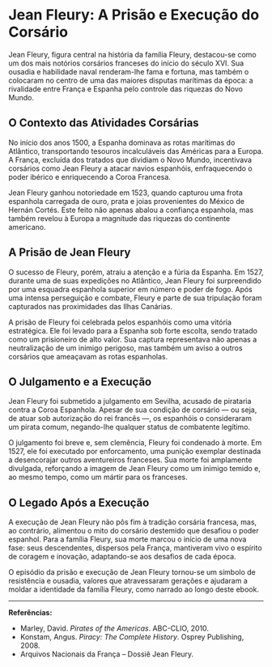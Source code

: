 # Jean Fleury: A Prisão e Execução do Corsário

Jean Fleury, figura central na história da família Fleury, destacou-se como um dos mais notórios corsários franceses do início do século XVI. Sua ousadia e habilidade naval renderam-lhe fama e fortuna, mas também o colocaram no centro de uma das maiores disputas marítimas da época: a rivalidade entre França e Espanha pelo controle das riquezas do Novo Mundo.

## O Contexto das Atividades Corsárias

No início dos anos 1500, a Espanha dominava as rotas marítimas do Atlântico, transportando tesouros incalculáveis das Américas para a Europa. A França, excluída dos tratados que dividiam o Novo Mundo, incentivava corsários como Jean Fleury a atacar navios espanhóis, enfraquecendo o poder ibérico e enriquecendo a Coroa Francesa.

Jean Fleury ganhou notoriedade em 1523, quando capturou uma frota espanhola carregada de ouro, prata e joias provenientes do México de Hernán Cortés. Este feito não apenas abalou a confiança espanhola, mas também revelou à Europa a magnitude das riquezas do continente americano.

## A Prisão de Jean Fleury

O sucesso de Fleury, porém, atraiu a atenção e a fúria da Espanha. Em 1527, durante uma de suas expedições no Atlântico, Jean Fleury foi surpreendido por uma esquadra espanhola superior em número e poder de fogo. Após uma intensa perseguição e combate, Fleury e parte de sua tripulação foram capturados nas proximidades das Ilhas Canárias.

A prisão de Fleury foi celebrada pelos espanhóis como uma vitória estratégica. Ele foi levado para a Espanha sob forte escolta, sendo tratado como um prisioneiro de alto valor. Sua captura representava não apenas a neutralização de um inimigo perigoso, mas também um aviso a outros corsários que ameaçavam as rotas espanholas.

## O Julgamento e a Execução

Jean Fleury foi submetido a julgamento em Sevilha, acusado de pirataria contra a Coroa Espanhola. Apesar de sua condição de corsário — ou seja, de atuar sob autorização do rei francês —, os espanhóis o consideraram um pirata comum, negando-lhe qualquer status de combatente legítimo.

O julgamento foi breve e, sem clemência, Fleury foi condenado à morte. Em 1527, ele foi executado por enforcamento, uma punição exemplar destinada a desencorajar outros aventureiros franceses. Sua morte foi amplamente divulgada, reforçando a imagem de Jean Fleury como um inimigo temido e, ao mesmo tempo, como um mártir para os franceses.

## O Legado Após a Execução

A execução de Jean Fleury não pôs fim à tradição corsária francesa, mas, ao contrário, alimentou o mito do corsário destemido que desafiou o poder espanhol. Para a família Fleury, sua morte marcou o início de uma nova fase: seus descendentes, dispersos pela França, mantiveram vivo o espírito de coragem e inovação, adaptando-se aos desafios de cada época.

O episódio da prisão e execução de Jean Fleury tornou-se um símbolo de resistência e ousadia, valores que atravessaram gerações e ajudaram a moldar a identidade da família Fleury, como narrado ao longo deste ebook.

---

**Referências:**

- Marley, David. *Pirates of the Americas*. ABC-CLIO, 2010.
- Konstam, Angus. *Piracy: The Complete History*. Osprey Publishing, 2008.
- Arquivos Nacionais da França – Dossiê Jean Fleury.